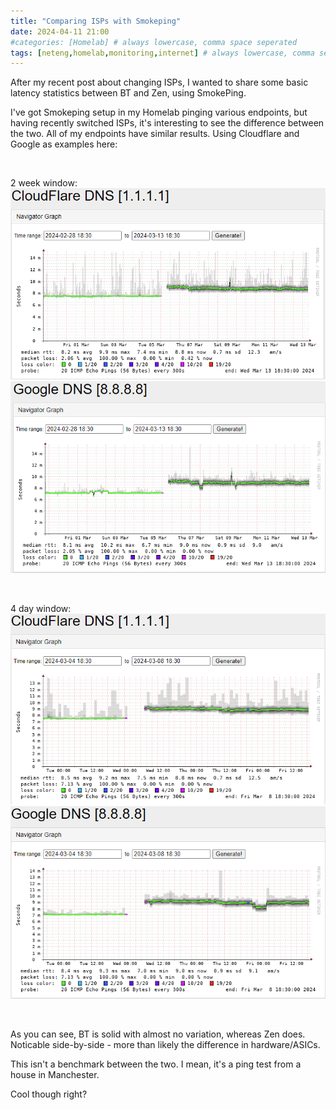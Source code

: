 ```yaml
---
title: "Comparing ISPs with Smokeping"
date: 2024-04-11 21:00
#categories: [Homelab] # always lowercase, comma space seperated
tags: [neteng,homelab,monitoring,internet] # always lowercase, comma seperated
---
```


After my recent post about changing ISPs, I wanted to share some basic latency statistics between BT and Zen, using SmokePing.

I've got Smokeping setup in my Homelab pinging various endpoints, but having recently switched ISPs, it's interesting to see the difference between the two. All of my endpoints have similar results. Using Cloudflare and Google as examples here:

&nbsp;
&nbsp;

2 week window:
![BT_Zen_Cloudflare1](assets/images/BT_Zen_Cloudflare1.png)
![BT_Zen_Google1](assets/images/BT_Zen_Google1.png)

&nbsp;
&nbsp;

4 day window:
![BT_Zen_Cloudflare2](assets/images/BT_Zen_Cloudflare2.png)
![BT_Zen_Google2](assets/images/BT_Zen_Google2.png)

&nbsp;
&nbsp;

As you can see, BT is solid with almost no variation, whereas Zen does. Noticable side-by-side - more than likely the difference in hardware/ASICs.

This isn't a benchmark between the two. I mean, it's a ping test from a house in Manchester. 

Cool though right?

